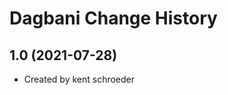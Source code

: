 Dagbani Change History
====================

1.0 (2021-07-28)
----------------
* Created by kent schroeder
